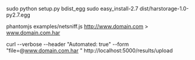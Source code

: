 sudo python setup.py bdist_egg
sudo easy_install-2.7 dist/harstorage-1.0-py2.7.egg

phantomjs examples/netsniff.js http://www.domain.com > www.domain.com.har 

curl --verbose --header "Automated: true" --form "file=@www.domain.com.har " http://localhost:5000/results/upload
